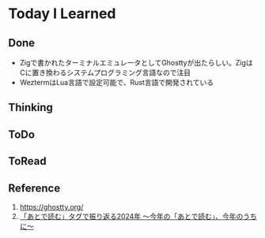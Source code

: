 # Today I Learned

## Done
- Zigで書かれたターミナルエミュレータとしてGhosttyが出たらしい。ZigはCに置き換わるシステムプログラミング言語なので注目
- WeztermはLua言語で設定可能で、Rust言語で開発されている

## Thinking

## ToDo

## ToRead

## Reference
1. https://ghostty.org/
2. [「あとで読む」タグで振り返る2024年 〜今年の「あとで読む」、今年のうちに〜](https://bookmark.hatenastaff.com/entry/2024/12/26/120006)